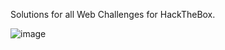 Solutions for all Web Challenges for HackTheBox.

![image](https://user-images.githubusercontent.com/32434709/140933414-8e2ad7e5-300b-4dd2-a102-a733dc18c5ce.png)
